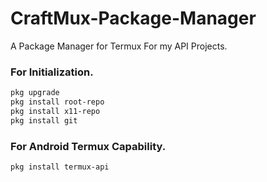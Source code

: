 # CraftMux-Package-Manager
A Package Manager for Termux For my API Projects.

### For Initialization.
```bash
pkg upgrade
pkg install root-repo
pkg install x11-repo
pkg install git
```


### For Android Termux Capability.
```bash
pkg install termux-api

